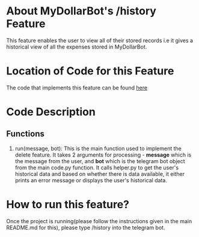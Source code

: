 # About MyDollarBot's /history Feature
This feature enables the user to view all of their stored records i.e it gives a historical view of all the expenses stored in MyDollarBot.

# Location of Code for this Feature
The code that implements this feature can be found [here](https://github.com/KoruptTinker/DollarBot/blob/main/code/history.py)

# Code Description
## Functions

1. run(message, bot):
This is the main function used to implement the delete feature. It takes 2 arguments for processing - **message** which is the message from the user, and **bot** which is the telegram bot object from the main code.py function. It calls helper.py to get the user's historical data and based on whether there is data available, it either prints an error message or displays the user's historical data.

# How to run this feature?
Once the project is running(please follow the instructions given in the main README.md for this), please type /history into the telegram bot.
